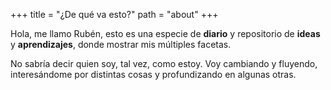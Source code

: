+++
title = "¿De qué va esto?"
path = "about"
+++

Hola, me llamo Rubén, esto es una especie de **diario** y repositorio de **ideas** y **aprendizajes**, donde mostrar mis múltiples facetas.

No sabría decir quien soy, tal vez, como estoy. Voy cambiando y fluyendo, interesándome por distintas cosas y profundizando en algunas otras.
